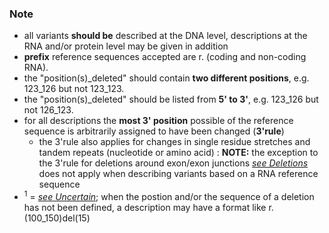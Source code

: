 ### Note

*	all variants **should be** described at the DNA level, descriptions at the RNA and/or protein level may be given in addition
*	**prefix** reference sequences accepted are r. (coding and non-coding RNA).
*	the "position(s)\_deleted" should contain **two different positions**, e.g. 123_126 but not 123_123.
*	the "position(s)\_deleted" should be listed from **5' to 3'**, e.g. 123_126 but not 126_123.
*	for all descriptions the **most 3' position** possible of the reference sequence is arbitrarily assigned to have been changed (**3'rule**)
	*	the 3'rule also applies for changes in single residue stretches and tandem repeats  (nucleotide or amino acid)
	:	**NOTE:** the exception to the 3'rule for deletions around exon/exon junctions  [_see Deletions_](/recommendations/DNA/variant/deletion/) does not apply when describing variants based on a RNA reference sequence
*	<sup>1</sup> = [_see Uncertain_](/recommendations/uncertain/); when the postion and/or the sequence of a deletion has not been defined, a description may have a format like r.(100_150)del(15)
